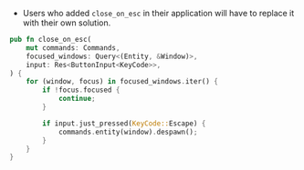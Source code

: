 
- Users who added `close_on_esc` in their application will have to replace it with their own solution.

```rust
pub fn close_on_esc(
    mut commands: Commands,
    focused_windows: Query<(Entity, &Window)>,
    input: Res<ButtonInput<KeyCode>>,
) {
    for (window, focus) in focused_windows.iter() {
        if !focus.focused {
            continue;
        }

        if input.just_pressed(KeyCode::Escape) {
            commands.entity(window).despawn();
        }
    }
}
```
